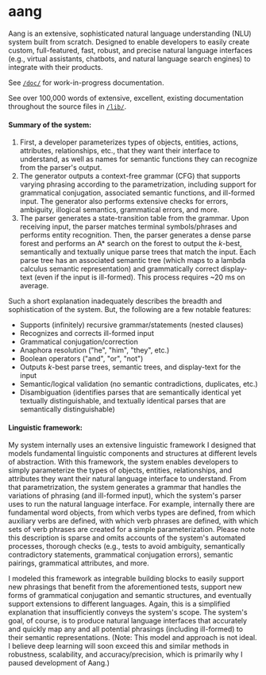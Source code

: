 # aang

Aang is an extensive, sophisticated natural language understanding (NLU) system built from scratch. Designed to enable developers to easily create custom, full-featured, fast, robust, and precise natural language interfaces (e.g., virtual assistants, chatbots, and natural language search engines) to integrate with their products.

See [`/doc/`](https://github.com/DannyNemer/aang/tree/master/doc) for work-in-progress documentation.

See over 100,000 words of extensive, excellent, existing documentation throughout the source files in [`/lib/`](https://github.com/DannyNemer/aang/tree/master/lib).

#### Summary of the system:

1. First, a developer parameterizes types of objects, entities, actions, attributes, relationships, etc., that they want their interface to understand, as well as names for semantic functions they can recognize from the parser's output.
2. The generator outputs a context-free grammar (CFG) that supports varying phrasing according to the parametrization, including support for grammatical conjugation, associated semantic functions, and ill-formed input. The generator also performs extensive checks for errors, ambiguity, illogical semantics, grammatical errors, and more.
3. The parser generates a state-transition table from the grammar. Upon receiving input, the parser matches terminal symbols/phrases and performs entity recognition. Then, the parser generates a dense parse forest and performs an A* search on the forest to output the *k*-best, semantically and textually unique parse trees that match the input. Each parse tree has an associated semantic tree (which maps to a lambda calculus semantic representation) and grammatically correct display-text (even if the input is ill-formed). This process requires ~20 ms on average.

Such a short explanation inadequately describes the breadth and sophistication of the system. But, the following are a few notable features:

- Supports (infinitely) recursive grammar/statements (nested clauses)
- Recognizes and corrects ill-formed input
- Grammatical conjugation/correction
- Anaphora resolution ("he", "him", "they", etc.)
- Boolean operators ("and", "or", "not")
- Outputs *k*-best parse trees, semantic trees, and display-text for the input
- Semantic/logical validation (no semantic contradictions, duplicates, etc.)
- Disambiguation (identifies parses that are semantically identical yet textually distinguishable, and textually identical parses that are semantically distinguishable)

#### Linguistic framework:
My system internally uses an extensive linguistic framework I designed that models fundamental linguistic components and structures at different levels of abstraction. With this framework, the system enables developers to simply parameterize the types of objects, entities, relationships, and attributes they want their natural language interface to understand. From that parametrization, the system generates a grammar that handles the variations of phrasing (and ill-formed input), which the system's parser uses to run the natural language interface. For example, internally there are fundamental word objects, from which verbs types are defined, from which auxiliary verbs are defined, with which verb phrases are defined, with which sets of verb phrases are created for a simple parameterization. Please note this description is sparse and omits accounts of the system's automated processes, thorough checks (e.g., tests to avoid ambiguity, semantically contradictory statements, grammatical conjugation errors), semantic pairings, grammatical attributes, and more.

I modeled this framework as integrable building blocks to easily support new phrasings that benefit from the aforementioned tests, support new forms of grammatical conjugation and semantic structures, and eventually support extensions to different languages. Again, this is a simplified explanation that insufficiently conveys the system's scope. The system's goal, of course, is to produce natural language interfaces that accurately and quickly map any and all potential phrasings (including ill-formed) to their semantic representations. (Note: This model and approach is not ideal. I believe deep learning will soon exceed this and similar methods in robustness, scalability, and accuracy/precision, which is primarily why I paused development of Aang.)